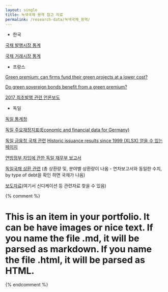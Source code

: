 ```yaml
---
layout: single
title: 녹색국채 용역 참고 자료
permalink: /research-data/녹색국채_용역/
---
```


- 한국

[국채 발행시장 통계](https://ktb.moef.go.kr/isuAmountNdBlce.do)

[국채 거래시장 통계](https://ktb.moef.go.kr/spcltyDistbMrktdelngQy.do)

- 프랑스

[Green premium: can firms fund their green projects at a lower cost?](https://www.banque-france.fr/en/publications-and-statistics/publications/green-premium-can-firms-fund-their-green-projects-lower-cost)

[Do green sovereign bonds benefit from a green premium?](https://www.banque-france.fr/en/publications-and-statistics/publications/do-green-sovereign-bonds-benefit-green-premium)

[2017 최초발행 관련 언론보도](https://www.ipe.com/major-european-investors-back-france-green-bond-milestone/10017234.articl)

- 독일

[독일 통계청](https://www.destatis.de/EN/Home/_node.html)

[독일 주요재정지표(Economic and financial data for Germany)](https://www.destatis.de/EN/Themes/Economy/Short-Term-Indicators/IMF/IMF_IWF.html?nn=22952#Fiscal)

[독일 금융청 국채 관련](https://www.deutsche-finanzagentur.de/en/federal-securities) 
[Historic issuance results since 1999 (XLSX) 얻을 수 있는 페이지](https://www.deutsche-finanzagentur.de/en/federal-securities/types-of-federal-securities/overview-federal-securities)

[연방정부 차입에 관한 독일 재무부 보고서](https://www.bundesfinanzministerium.de/Content/DE/Downloads/Oeffentliche-Finanzen/Kreditaufnahmeberichte/kreditaufnahmebericht-2020.html) 

[독일국채 상환 관련](https://www.deutsche-finanzagentur.de/en/federal-funding/debt-statistics/redemptions)
 (총 상환량 및, 분야별 상환량이 나옴 - 연차보고서와 동일한 수치, by type of debt을 확인 하면 국채가 나옴)

[보도자료](https://www.deutsche-finanzagentur.de/en/press/press-releases/press-notice)(여기서 신디케이션 등 관련자료 찾을 수 있음)



{% comment %}
# This is an item in your portfolio. It can be have images or nice text. If you name the file .md, it will be parsed as markdown. If you name the file .html, it will be parsed as HTML. 
{% endcomment %}
